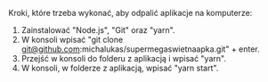 Kroki, które trzeba wykonać, aby odpalić aplikacje na komputerze:
1) Zainstalować "Node.js", "Git" oraz "yarn".
2) W konsoli wpisać "git clone git@github.com:michalukas/supermegaswietnaapka.git" + enter.
3) Przejść w konsoli do folderu z aplikacją i wpisać "yarn".
4) W konsoli, w folderze z aplikacją, wpisać "yarn start". 
